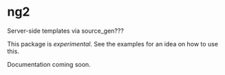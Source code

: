 # ng2
Server-side templates via source_gen???

This package is *experimental*.
See the examples for an idea on how to use this.

Documentation coming soon.
